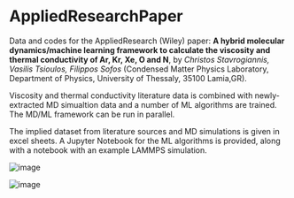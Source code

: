 # AppliedResearchPaper
Data and codes for the AppliedResearch (Wiley) paper: 
**A hybrid molecular dynamics/machine learning framework to calculate the viscosity and thermal conductivity of Ar, Kr, Xe, O and Ν**, 
by _Christos Stavrogiannis, Vasilis Tsioulos, Filippos Sofos_ (Condensed Matter Physics Laboratory, Department of Physics, University of Thessaly, 35100 Lamia,GR).

Viscosity and thermal conductivity literature data is combined with newly-extracted MD simualtion data and a number of ML algorithms are trained. The MD/ML framework can be run in parallel.

The implied dataset from literature sources and MD simulations is given in excel sheets. A Jupyter Notebook for the ML algorithms is provided, along with a notebook with an example LAMMPS simulation.

![image](https://github.com/FilSofos/AppliedResearchPaper/assets/149576392/4eba9a2e-0c9a-4406-8ae7-ff5770cb589b)

![image](https://github.com/FilSofos/AppliedResearchPaper/assets/149576392/36e8035e-fcb1-43db-887e-09efce0e8629)

